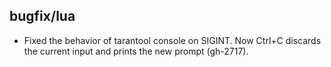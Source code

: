 ## bugfix/lua

* Fixed the behavior of tarantool console on SIGINT. Now Ctrl+C discards 
the current input and prints the new prompt (gh-2717).